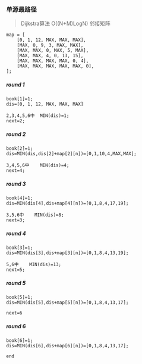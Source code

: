 ### 单源最路径
>Dijkstra算法 O((N+M)LogN) 邻接矩阵

```
map = [
    [0, 1, 12, MAX, MAX, MAX],
    [MAX, 0, 9, 3, MAX, MAX],
    [MAX, MAX, 0, MAX, 5, MAX],
    [MAX, MAX, 4, 0, 13, 15],
    [MAX, MAX, MAX, MAX, 0, 4],
    [MAX, MAX, MAX, MAX, MAX, 0],
];
```


##### round 1
```
book[1]=1;
dis=[0, 1, 12, MAX, MAX, MAX]

2,3,4,5,6中  MIN(dis)=1;
next=2;
```
##### round 2
```
book[2]=1;
dis=MIN(dis,dis[2]+map[2][n])=[0,1,10,4,MAX,MAX];

3,4,5,6中    MIN(dis)=4;
next=4;
```
##### round 3
```
book[4]=1;
dis=MIN(dis[4],dis+map[4][n])=[0,1,8,4,17,19];

3,5,6中    MIN(dis)=8;
next=3;
```
##### round 4
```
book[3]=1;
dis=MIN(dis[3],dis+map[3][n])=[0,1,8,4,13,19];

5,6中    MIN(dis)=13;
next=5;
```
##### round 5
```
book[5]=1;
dis=MIN(dis[5],dis+map[5][n])=[0,1,8,4,13,17];

next=6
```
##### round 6
```
book[6]=1;
dis=MIN(dis[6],dis+map[6][n])=[0,1,8,4,13,17];

end
```